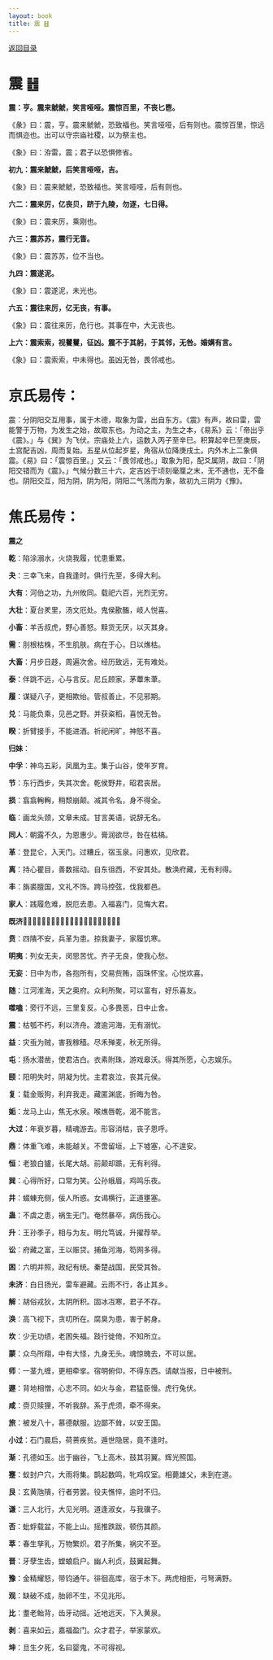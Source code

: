 ```yaml
---
layout: book
title: 震 ䷲
---
```


[返回目录](./)

# 震 ䷲

**震：亨。震来虩虩，笑言哑哑。震惊百里，不丧匕鬯。**

《彖》曰：震，亨。震来虩虩，恐致福也。笑言哑哑，后有则也。震惊百里，惊远而惧迩也。出可以守宗庙社稷，以为祭主也。

《象》曰：洊雷，震；君子以恐惧修省。

**初九：震来虩虩，后笑言哑哑，吉。**

《象》曰：震来虩虩，恐致福也。笑言哑哑，后有则也。

**六二：震来厉，亿丧贝，跻于九陵，勿逐，七日得。**

《象》曰：震来厉，乘刚也。

**六三：震苏苏，震行无眚。**

《象》曰：震苏苏，位不当也。

**九四：震遂泥。**

《象》曰：震遂泥，未光也。

**六五：震往来厉，亿无丧，有事。**

《象》曰：震往来厉，危行也。其事在中，大无丧也。

**上六：震索索，视矍矍，征凶。震不于其躬，于其邻，无咎。婚媾有言。**

《象》曰：震索索，中未得也。虽凶无咎，畏邻戒也。

# 京氏易传：

震：分阴阳交互用事，属于木德，取象为雷，出自东方。《震》有声，故曰雷，雷能警于万物，为发生之始，故取东也。为动之主，为生之本，《易系》云：「帝出乎《震》。」与《巽》为飞伏。宗庙处上六，运数入丙子至辛巳。积算起辛巳至庚辰，土宫配吉凶，周而复始。五星从位起岁星，角宿从位降庚戌土。内外木上二象俱震。《易》曰：「震惊百里。」又云：「畏邻戒也。」取象为阳，配爻属阴，故曰：「阴阳交错而为《震》。」气候分数三十六，定吉凶于顷刻毫厘之末，无不通也，无不备也。阴阳交互，阳为阴，阴为阳，阴阳二气荡而为象，故初九三阴为《豫》。


# 焦氏易传：

**震之**

**乾**：陷涂溺水，火烧我履，忧患重累。

**夬**：三幸飞来，自我逢时。俱行先至，多得大利。

**大有**：河伯之功，九州攸同。载祀六百，光烈无穷。

**大壮**：夏台羑里，汤文厄处。鬼侯歠醢，岐人悦喜。

**小畜**：羊舌叔虎，野心善怒。黩货无厌，以灭其身。

**需**：刖根枯株，不生肌肤。病在于心，日以燋枯。

**大畜**：月步日趍，周遍次舍。经历致远，无有难处。

**泰**：伴跳不远，心与言反。尼丘顾家，茅蕈朱茟。

**履**：谋疑八子，更相欺绐。管叔善止，不见邪期。

**兑**：马能负乘，见邑之野。并获粢稻，喜悦无咎。

**睽**：折臂接手，不能进酒。祈祀闲旷，神怒不喜。

**归妹**：

**中孚**：神鸟五彩，凤凰为主。集于山谷，使年岁育。

**节**：东行西步，失其次舍。乾侯野井，昭君丧居。

**损**：翕翕䡘䡘，稍颓崩颠。减其令名，身不得全。

**临**：画龙头颈，文章未成。甘言美语，说辞无名。

**同人**：朝露不久，为恩惠少。膏润欲尽，咎在枯槁。

**革**：登昆仑，入天门。过糟丘，宿玉泉。问惠欢，见欣君。

**离**：持心瞿目，善数摇动。自东徂西，不安其处。散涣府藏，无有利得。

**丰**：旃裘膻国，文礼不饰。跨马控弦，伐我都邑。

**家人**：践履危难，脱厄去患。入福喜门，见悔大君。

**既济**：𪙨𪙨啮啮，贫鬼相责。无有欢怡，一日九结。

**贲**：四隤不安，兵革为患。掠我妻子，家履饥寒。

**明夷**：列女无夫，闵思苦忧。齐子无良，使我心愁。

**无妄**：日中为市，各抱所有，交易赀贿，函珠怀宝。心悦欢喜。

**随**：江河淮海，天之奥府。众利所聚，可以富有，好乐喜友。

**噬嗑**：旁行不远，三里复反。心多畏恶，日中止舍。

**震**：枯瓠不朽，利以济舟。渡逾河海，无有溺忧。

**益**：灾䖝为贼，害我稼穑。尽禾殚麦，秋无所得。

**屯**：扬水潜凿，使君洁白。衣素附珠，游戏皋沃。得其所愿，心志娱乐。

**颐**：阳明失时，阴凝为忧。主君哀泣，丧其元侯。

**复**：载金贩狗，利弃我走。藏匿渊底，折晦为咎。

**姤**：龙马上山，焦无水泉。喉燋唇乾，渴不能言。

**大过**：年衰岁暮，精魂游去。形容消枯，丧子恩呼。

**鼎**：体重飞难，未能越关。不啻留垣，上下墟塞，心不遑安。

**恒**：老狼白獹，长尾大胡。前颠却踬，无有利得。

**巽**：心得所好，口常为笑。公孙蛾眉，鸡鸣乐夜。

**井**：蝃蝀充侧，佞人所惑。女谒横行，正道壅塞。

**蛊**：不虞之患，祸生无门。奄然暴卒，病伤我心。

**升**：王孙季子，相与为友。明允笃诚，升擢荐举。

**讼**：府藏之富，王以赈贷。捕鱼河海，笱网多得。

**困**：六明并照，政纪有统。秦楚战国，民受其咎。

**未济**：白日扬光，雷车避藏。云雨不行，各止其乡。

**解**：胡俗戎狄，太阴所积。固冰冱寒，君子不存。

**涣**：高飞视下，贪叨所在。腐臭为患，害于躬身。

**坎**：少无功绩，老困失福。跂行徙倚，不知所立。

**蒙**：众鸟所翔，中有大怪，九身无头。魂惊魄去，不可以居。

**师**：一茎九缠，更相牵挛。宿明俯仰，不得东西。请献当报，日中被刑。

**遯**：背地相憎，心志不同。如火与金，君猛臣慢。虎行兔伏。

**咸**：赍贝赎狸，不听我辞。系于虎须，牵不得来。

**旅**：被发八十，慕德献服。边鄙不耸，以安王国。

**小过**：石门晨启，荷蒉疾贫。遁世隐居，竟不逢时。

**渐**：孔德如玉。出于幽谷，飞上高木，鼓其羽翼。辉光照国。

**蹇**：蚁封户穴，大雨将集。鹊起数鸣，牝鸡叹室。相薨雄父，未到在道。

**艮**：玄黄虺隤，行者劳罢。役夫憔悴，逾时不归。

**谦**：三人北行，大见光明。道逢淑女，与我骥子。

**否**：蚍蜉载盆，不能上山。摇推跌跋，顿伤其颜。

**萃**：春生孳乳，万物繁炽。君子所集，祸灾不至。

**晋**：牙孽生齿，螳蜋启户。幽人利贞，鼓翼起舞。

**豫**：金精耀怒，带钧通午。徘徊高库，宿于木下。两虎相拒，弓弩满野。

**观**：缺破不成，胎卵不生，不见兆形。

**比**：耋老鲐背，齿牙动摇。近地远天，下入黄泉。

**剥**：喜来如云，嘉福盈门。众才君子，举家蒙欢。

**坤**：旦生夕死，名曰婴鬼，不可得视。


